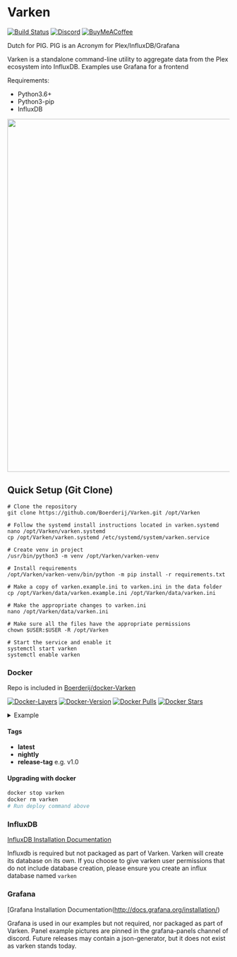 # Varken
[![Build Status](https://travis-ci.org/Boerderij/Varken.svg?branch=master)](https://travis-ci.org/Boerderij/Varken)
[![Discord](https://img.shields.io/badge/Discord-Varken-7289DA.svg?logo=discord&style=flat-square)](https://discord.gg/AGTG44H)
[![BuyMeACoffee](https://img.shields.io/badge/BuyMeACoffee-Donate-ff813f.svg?logo=CoffeeScript&style=flat-square)](https://www.buymeacoffee.com/varken)

Dutch for PIG. PIG is an Acronym for Plex/InfluxDB/Grafana

Varken is a standalone command-line utility to aggregate data
from the Plex ecosystem into InfluxDB. Examples use Grafana for a
frontend

Requirements:
* Python3.6+
* Python3-pip
* InfluxDB

<p align="center">
<img width="800" src="https://i.imgur.com/av8e0HP.png">
</p>

## Quick Setup (Git Clone)
```
# Clone the repository
git clone https://github.com/Boerderij/Varken.git /opt/Varken

# Follow the systemd install instructions located in varken.systemd
nano /opt/Varken/varken.systemd
cp /opt/Varken/varken.systemd /etc/systemd/system/varken.service

# Create venv in project
/usr/bin/python3 -m venv /opt/Varken/varken-venv

# Install requirements
/opt/Varken/varken-venv/bin/python -m pip install -r requirements.txt

# Make a copy of varken.example.ini to varken.ini in the data folder
cp /opt/Varken/data/varken.example.ini /opt/Varken/data/varken.ini

# Make the appropriate changes to varken.ini
nano /opt/Varken/data/varken.ini

# Make sure all the files have the appropriate permissions
chown $USER:$USER -R /opt/Varken

# Start the service and enable it
systemctl start varken
systemctl enable varken
```
### Docker

Repo is included in [Boerderij/docker-Varken](https://github.com/Boerderij/docker-Varken)

[![Docker-Layers](https://images.microbadger.com/badges/image/boerderij/varken.svg)](https://microbadger.com/images/boerderij/varken")
[![Docker-Version](https://images.microbadger.com/badges/version/boerderij/varken.svg)](https://microbadger.com/images/boerderij/varken")
[![Docker Pulls](https://img.shields.io/docker/pulls/boerderij/varken.svg)](https://hub.docker.com/r/boerderij/varken/)
[![Docker Stars](https://img.shields.io/docker/stars/boerderij/varken.svg)](https://hub.docker.com/r/boerderij/varken/)
<details><summary>Example</summary>
<p>

```
docker run -d \
  --name=varken \
  -v <path to data>:/config \
  -e PGID=<gid> -e PUID=<uid>  \
  boerderij/varken
```
</p>
</details>

#### Tags
* **latest**
* **nightly**
* **release-tag** e.g. v1.0

#### Upgrading with docker
```sh
docker stop varken
docker rm varken
# Run deploy command above
```

### InfluxDB
[InfluxDB Installation Documentation](https://docs.influxdata.com/influxdb/v1.7/introduction/installation/)

Influxdb is required but not packaged as part of Varken. Varken will create
its database on its own. If you choose to give varken user permissions that
do not include database creation, please ensure you create an influx database
named `varken`

### Grafana
[Grafana Installation Documentation(http://docs.grafana.org/installation/)

Grafana is used in our examples but not required, nor packaged as part of
Varken. Panel example pictures are pinned in the grafana-panels channel of
discord. Future releases may contain a json-generator, but it does not exist
as varken stands today.